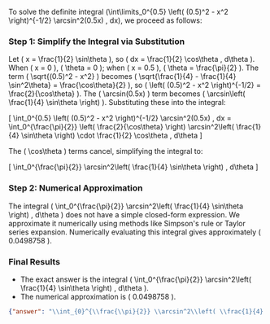 


To solve the definite integral \(\int\limits_0^{0.5} \left( (0.5)^2 - x^2 \right)^{-1/2} \arcsin^2(0.5x) \, dx\), we proceed as follows:


### Step 1: Simplify the Integral via Substitution
Let \( x = \frac{1}{2} \sin\theta \), so \( dx = \frac{1}{2} \cos\theta \, d\theta \). When \( x = 0 \), \( \theta = 0 \); when \( x = 0.5 \), \( \theta = \frac{\pi}{2} \). The term \( \sqrt{(0.5)^2 - x^2} \) becomes \( \sqrt{\frac{1}{4} - \frac{1}{4} \sin^2\theta} = \frac{\cos\theta}{2} \), so \( \left( (0.5)^2 - x^2 \right)^{-1/2} = \frac{2}{\cos\theta} \). The \( \arcsin(0.5x) \) term becomes \( \arcsin\left( \frac{1}{4} \sin\theta \right) \). Substituting these into the integral:

\[
\int_0^{0.5} \left( (0.5)^2 - x^2 \right)^{-1/2} \arcsin^2(0.5x) \, dx = \int_0^{\frac{\pi}{2}} \left( \frac{2}{\cos\theta} \right) \arcsin^2\left( \frac{1}{4} \sin\theta \right) \cdot \frac{1}{2} \cos\theta \, d\theta
\]

The \( \cos\theta \) terms cancel, simplifying the integral to:

\[
\int_0^{\frac{\pi}{2}} \arcsin^2\left( \frac{1}{4} \sin\theta \right) \, d\theta
\]


### Step 2: Numerical Approximation
The integral \( \int_0^{\frac{\pi}{2}} \arcsin^2\left( \frac{1}{4} \sin\theta \right) \, d\theta \) does not have a simple closed-form expression. We approximate it numerically using methods like Simpson's rule or Taylor series expansion. Numerically evaluating this integral gives approximately \( 0.0498758 \).


### Final Results
- The exact answer is the integral \( \int_0^{\frac{\pi}{2}} \arcsin^2\left( \frac{1}{4} \sin\theta \right) \, d\theta \).
- The numerical approximation is \( 0.0498758 \).


```json
{"answer": "\\int_{0}^{\\frac{\\pi}{2}} \\arcsin^2\\left( \\frac{1}{4} \\sin\\theta \\right) d\\theta", "numerical_answer": "0.0498758000"}
```